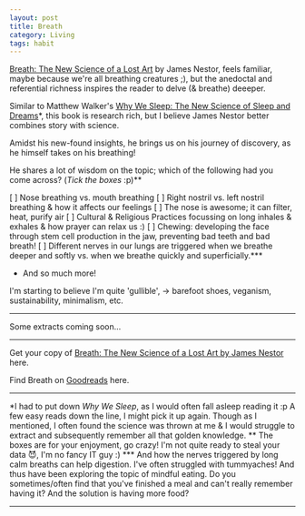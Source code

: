 ```yaml
---
layout: post
title: Breath
category: Living
tags: habit
---
```


[Breath: The New Science of a Lost Art][id1] by James Nestor, feels familiar, maybe because we're all breathing creatures ;), but the anedoctal and referential richness inspires the reader to delve (& breathe) deeeper.

Similar to Matthew Walker's [Why We Sleep: The New Science of Sleep and Dreams][id2]*, this book is research rich, but I believe James Nestor better combines story with science.

Amidst his new-found insights, he brings us on his journey of discovery, as he himself takes on his breathing!

He shares a lot of wisdom on the topic; which of the following had you come across? (_Tick the boxes_ :p)**

[ ] Nose breathing vs. mouth breathing
[ ] Right nostril vs. left nostril breathing & how it affects our feelings
[ ] The nose is awesome; it can filter, heat, purify air
[ ] Cultural & Religious Practices focussing on long inhales & exhales & how prayer can relax us :)
[ ] Chewing: developing the face through stem cell production in the jaw, preventing bad teeth and bad breath!
[ ] Different nerves in our lungs are triggered when we breathe deeper and softly vs. when we breathe quickly and superficially.***
- And so much more!

I'm starting to believe I'm quite 'gullible', -> barefoot shoes, veganism, sustainability, minimalism, etc.


---
Some extracts coming soon...

---

Get your copy of [Breath: The New Science of a Lost Art by James Nestor][id1] here.

Find Breath on [Goodreads][id3] here.

---

\*I had to put down _Why We Sleep_, as I would often fall asleep reading it :p A few easy reads down the line, I might pick it up again. Though as I mentioned, I often found the science was thrown at me & I would struggle to extract and subsequently remember all that golden knowledge.
\*\* The boxes are for your enjoyment, go crazy! I'm not quite ready to steal your data 😈, I'm no fancy IT guy :)
\*\*\* And how the nerves triggered by long calm breaths can help digestion. I've often struggled with tummyaches! And thus have been exploring the topic of mindful eating. Do you sometimes/often find that you've finished a meal and can't really remember having it? And the solution is having more food?

---

[id1]: https://www.amazon.co.uk/gp/product/0241289076/ref=as_li_tl?ie=UTF8&camp=1634&creative=6738&creativeASIN=0241289076&linkCode=as2&tag=dudolavida-21&linkId=c83fcf82adc29636ef3536c8620c8eb6 "Amazon Affiliate Link"

[id2]: https://www.amazon.co.uk/gp/product/0141983760/ref=as_li_tl?ie=UTF8&camp=1634&creative=6738&creativeASIN=0141983760&linkCode=as2&tag=dudolavida-21&linkId=e2fc31974929fc978f9369b11b88bcd8" "Amazon Affiliate Link"

[id3]: https://www.goodreads.com/book/show/51202932-breath "Goodreads link"

